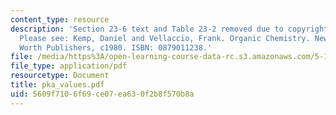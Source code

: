 ```yaml
---
content_type: resource
description: 'Section 23-6 text and Table 23-2 removed due to copyright restrictions.
  Please see: Kemp, Daniel and Vellaccio, Frank. Organic Chemistry. New York, N.Y.:
  Worth Publishers, c1980. ISBN: 0879011238.'
file: /media/https%3A/open-learning-course-data-rc.s3.amazonaws.com/5-13-organic-chemistry-ii-fall-2006/5609f7106f69ce07ea630f2b8f570b8a_pka_values.pdf
file_type: application/pdf
resourcetype: Document
title: pka_values.pdf
uid: 5609f710-6f69-ce07-ea63-0f2b8f570b8a
---
```

